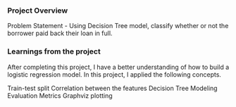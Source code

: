 ### Project Overview

 Problem Statement -
Using Decision Tree model, classify whether or not the borrower paid back their loan in full.


### Learnings from the project

 After completing this project, I have a better understanding of how to build a logistic regression model. In this project, I applied the following concepts.

Train-test split
Correlation between the features
Decision Tree Modeling
Evaluation Metrics
Graphviz plotting


